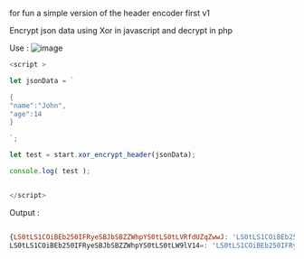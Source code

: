 for fun a simple version of the header encoder
first v1


Encrypt json data using Xor in javascript and decrypt in php



Use :
![image](https://user-images.githubusercontent.com/42983220/139194518-13fa5c6d-124c-435d-a440-947e6555306f.png)

```javascript
<script >

let jsonData = `

{
"name":"John",
"age":14
}

`;

let test = start.xor_encrypt_header(jsonData);

console.log( test );


</script>


```

Output :

```javascript 

{LS0tLS1COiBEb250IFRyeSBJbSBZZWhpYS0tLS0tLVRfdUZqZwwJ: 'LS0tLS1COiBEb250IFRyeSBJbSBZZWhpYS0tLS0tLWVfCl1SUQwJ', 
LS0tLS1COiBEb250IFRyeSBJbSBZZWhpYS0tLS0tLW9lV14=: 'LS0tLS1COiBEb250IFRyeSBJbSBZZWhpYS0tLS0tLXtmYg8='}


```
